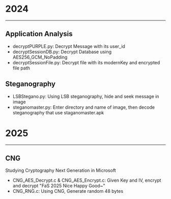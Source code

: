 # 2024
---
## Application Analysis

+ decryptPURPLE.py: Decrypt Message with its user_id
+ decryptSessionDB.py: Decrypt Database using AES256_GCM_NoPadding
+ decryptSessionFile.py: Decrypt file with its modernKey and encrypted file path

## Steganography

+ LSBStegano.py: Using LSB steganography, hide and seek message in image
+ steganomaster.py: Enter directory and name of image, then decode steganography that use staganomaster.apk



# 2025
---
## CNG

Studying Cryptography Next Generation in Microsoft

+ CNG_AES_Decrypt.c & CNG_AES_Encrypt.c: Given Key and IV, encrypt and decrypt "FaS 2025 Nice Happy Good~"
+ CNG_RNG.c: Using CNG, Generate random 48 bytes
